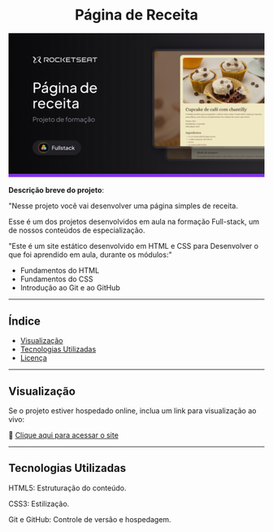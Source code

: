 <h1 align="center">Página de Receita</h1>

![Capa do Projeto](./src/assets/.github/Cover.jpg)

**Descrição breve do projeto**:

"Nesse projeto você vai desenvolver uma página simples de receita.

Esse é um dos projetos desenvolvidos em aula na formação Full-stack, um de nossos conteúdos de especialização.

"Este é um site estático desenvolvido em HTML e CSS para Desenvolver o que foi aprendido em aula, durante os módulos:"

- Fundamentos do HTML
- Fundamentos do CSS
- Introdução ao Git e ao GitHub

---

## Índice

- [Visualização](#visualização)
- [Tecnologias Utilizadas](#tecnologias-utilizadas)
- [Licença](#licença)

---

## Visualização

Se o projeto estiver hospedado online, inclua um link para visualização ao vivo:

🔗 [Clique aqui para acessar o site](https://caiovinicius-full-stack.github.io/Pagina-de-receita/)

---

## Tecnologias Utilizadas

HTML5: Estruturação do conteúdo.

CSS3: Estilização.

Git e GitHub: Controle de versão e hospedagem.
